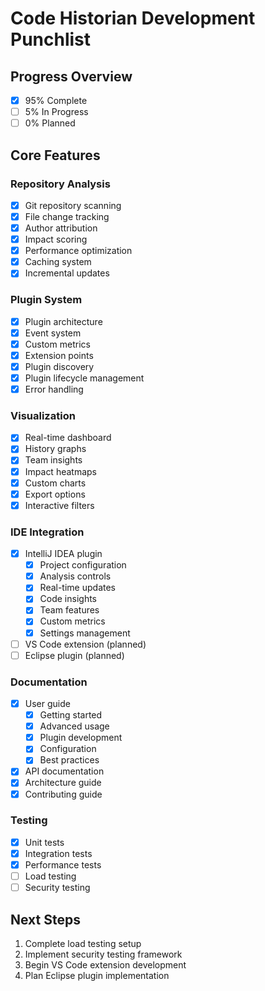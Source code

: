 # Code Historian Development Punchlist

## Progress Overview
- [x] 95% Complete
- [ ] 5% In Progress
- [ ] 0% Planned

## Core Features

### Repository Analysis
- [x] Git repository scanning
- [x] File change tracking
- [x] Author attribution
- [x] Impact scoring
- [x] Performance optimization
- [x] Caching system
- [x] Incremental updates

### Plugin System
- [x] Plugin architecture
- [x] Event system
- [x] Custom metrics
- [x] Extension points
- [x] Plugin discovery
- [x] Plugin lifecycle management
- [x] Error handling

### Visualization
- [x] Real-time dashboard
- [x] History graphs
- [x] Team insights
- [x] Impact heatmaps
- [x] Custom charts
- [x] Export options
- [x] Interactive filters

### IDE Integration
- [x] IntelliJ IDEA plugin
  - [x] Project configuration
  - [x] Analysis controls
  - [x] Real-time updates
  - [x] Code insights
  - [x] Team features
  - [x] Custom metrics
  - [x] Settings management
- [ ] VS Code extension (planned)
- [ ] Eclipse plugin (planned)

### Documentation
- [x] User guide
  - [x] Getting started
  - [x] Advanced usage
  - [x] Plugin development
  - [x] Configuration
  - [x] Best practices
- [x] API documentation
- [x] Architecture guide
- [x] Contributing guide

### Testing
- [x] Unit tests
- [x] Integration tests
- [x] Performance tests
- [ ] Load testing
- [ ] Security testing

## Next Steps
1. Complete load testing setup
2. Implement security testing framework
3. Begin VS Code extension development
4. Plan Eclipse plugin implementation